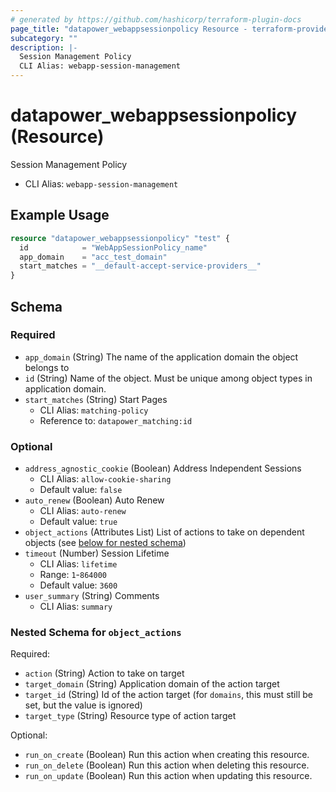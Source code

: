 ```yaml
---
# generated by https://github.com/hashicorp/terraform-plugin-docs
page_title: "datapower_webappsessionpolicy Resource - terraform-provider-datapower"
subcategory: ""
description: |-
  Session Management Policy
  CLI Alias: webapp-session-management
---
```


# datapower_webappsessionpolicy (Resource)

Session Management Policy
  - CLI Alias: `webapp-session-management`

## Example Usage

```terraform
resource "datapower_webappsessionpolicy" "test" {
  id            = "WebAppSessionPolicy_name"
  app_domain    = "acc_test_domain"
  start_matches = "__default-accept-service-providers__"
}
```

<!-- schema generated by tfplugindocs -->
## Schema

### Required

- `app_domain` (String) The name of the application domain the object belongs to
- `id` (String) Name of the object. Must be unique among object types in application domain.
- `start_matches` (String) Start Pages
  - CLI Alias: `matching-policy`
  - Reference to: `datapower_matching:id`

### Optional

- `address_agnostic_cookie` (Boolean) Address Independent Sessions
  - CLI Alias: `allow-cookie-sharing`
  - Default value: `false`
- `auto_renew` (Boolean) Auto Renew
  - CLI Alias: `auto-renew`
  - Default value: `true`
- `object_actions` (Attributes List) List of actions to take on dependent objects (see [below for nested schema](#nestedatt--object_actions))
- `timeout` (Number) Session Lifetime
  - CLI Alias: `lifetime`
  - Range: `1`-`864000`
  - Default value: `3600`
- `user_summary` (String) Comments
  - CLI Alias: `summary`

<a id="nestedatt--object_actions"></a>
### Nested Schema for `object_actions`

Required:

- `action` (String) Action to take on target
- `target_domain` (String) Application domain of the action target
- `target_id` (String) Id of the action target (for `domains`, this must still be set, but the value is ignored)
- `target_type` (String) Resource type of action target

Optional:

- `run_on_create` (Boolean) Run this action when creating this resource.
- `run_on_delete` (Boolean) Run this action when deleting this resource.
- `run_on_update` (Boolean) Run this action when updating this resource.
